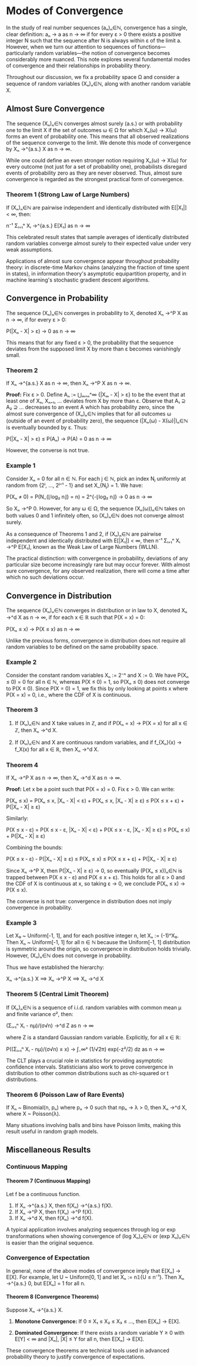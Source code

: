 # Modes of Convergence

In the study of real number sequences (aₙ)ₙ∈ℕ, convergence has a single, clear definition: aₙ → a as n → ∞ if for every ε > 0 there exists a positive integer N such that the sequence after N is always within ε of the limit a. However, when we turn our attention to sequences of functions—particularly random variables—the notion of convergence becomes considerably more nuanced. This note explores several fundamental modes of convergence and their relationships in probability theory.

Throughout our discussion, we fix a probability space Ω and consider a sequence of random variables (Xₙ)ₙ∈ℕ, along with another random variable X.

## Almost Sure Convergence

The sequence (Xₙ)ₙ∈ℕ converges almost surely (a.s.) or with probability one to the limit X if the set of outcomes ω ∈ Ω for which Xₙ(ω) → X(ω) forms an event of probability one. This means that all observed realizations of the sequence converge to the limit. We denote this mode of convergence by Xₙ →^{a.s.} X as n → ∞.

While one could define an even stronger notion requiring Xₙ(ω) → X(ω) for every outcome (not just for a set of probability one), probabilists disregard events of probability zero as they are never observed. Thus, almost sure convergence is regarded as the strongest practical form of convergence.

### Theorem 1 (Strong Law of Large Numbers)
If (Xₙ)ₙ∈ℕ are pairwise independent and identically distributed with E[|X₁|] < ∞, then:

n⁻¹ Σᵢ₌₁ⁿ Xᵢ →^{a.s.} E[X₁] as n → ∞

This celebrated result states that sample averages of identically distributed random variables converge almost surely to their expected value under very weak assumptions.

Applications of almost sure convergence appear throughout probability theory: in discrete-time Markov chains (analyzing the fraction of time spent in states), in information theory's asymptotic equipartition property, and in machine learning's stochastic gradient descent algorithms.

## Convergence in Probability

The sequence (Xₙ)ₙ∈ℕ converges in probability to X, denoted Xₙ →^P X as n → ∞, if for every ε > 0:

P(|Xₙ - X| > ε) → 0 as n → ∞

This means that for any fixed ε > 0, the probability that the sequence deviates from the supposed limit X by more than ε becomes vanishingly small.

### Theorem 2
If Xₙ →^{a.s.} X as n → ∞, then Xₙ →^P X as n → ∞.

**Proof:** Fix ε > 0. Define Aₙ := ⋃ₘ₌ₙ^∞ {|Xₘ - X| > ε} to be the event that at least one of Xₙ, Xₙ₊₁, ... deviates from X by more than ε. Observe that A₁ ⊇ A₂ ⊇ ... decreases to an event A which has probability zero, since the almost sure convergence of (Xₙ)ₙ∈ℕ implies that for all outcomes ω (outside of an event of probability zero), the sequence (|Xₙ(ω) - X(ω)|)ₙ∈ℕ is eventually bounded by ε. Thus:

P(|Xₙ - X| > ε) ≤ P(Aₙ) → P(A) = 0 as n → ∞

However, the converse is not true.

### Example 1
Consider Xₙ = 0 for all n ∈ ℕ. For each j ∈ ℕ, pick an index Nⱼ uniformly at random from {2ʲ, ..., 2ʲ⁺¹ - 1} and set X_{Nⱼ} = 1. We have:

P(Xₙ ≠ 0) = P(N_{⌊log₂ n⌋} = n) = 2^{-⌊log₂ n⌋} → 0 as n → ∞

So Xₙ →^P 0. However, for any ω ∈ Ω, the sequence (Xₙ(ω))ₙ∈ℕ takes on both values 0 and 1 infinitely often, so (Xₙ)ₙ∈ℕ does not converge almost surely.

As a consequence of Theorems 1 and 2, if (Xₙ)ₙ∈ℕ are pairwise independent and identically distributed with E[|X₁|] < ∞, then n⁻¹ Σᵢ₌₁ⁿ Xᵢ →^P E[X₁], known as the Weak Law of Large Numbers (WLLN).

The practical distinction: with convergence in probability, deviations of any particular size become increasingly rare but may occur forever. With almost sure convergence, for any observed realization, there will come a time after which no such deviations occur.

## Convergence in Distribution

The sequence (Xₙ)ₙ∈ℕ converges in distribution or in law to X, denoted Xₙ →^d X as n → ∞, if for each x ∈ ℝ such that P(X = x) = 0:

P(Xₙ ≤ x) → P(X ≤ x) as n → ∞

Unlike the previous forms, convergence in distribution does not require all random variables to be defined on the same probability space.

### Example 2
Consider the constant random variables Xₙ := 2⁻ⁿ and X := 0. We have P(Xₙ ≤ 0) = 0 for all n ∈ ℕ, whereas P(X ≤ 0) = 1, so P(Xₙ ≤ 0) does not converge to P(X ≤ 0). Since P(X = 0) = 1, we fix this by only looking at points x where P(X = x) = 0, i.e., where the CDF of X is continuous.

### Theorem 3
1. If (Xₙ)ₙ∈ℕ and X take values in ℤ, and if P(Xₙ = x) → P(X = x) for all x ∈ ℤ, then Xₙ →^d X.

2. If (Xₙ)ₙ∈ℕ and X are continuous random variables, and if f_{Xₙ}(x) → f_X(x) for all x ∈ ℝ, then Xₙ →^d X.

### Theorem 4
If Xₙ →^P X as n → ∞, then Xₙ →^d X as n → ∞.

**Proof:** Let x be a point such that P(X = x) = 0. Fix ε > 0. We can write:

P(Xₙ ≤ x) = P(Xₙ ≤ x, |Xₙ - X| < ε) + P(Xₙ ≤ x, |Xₙ - X| ≥ ε)
         ≤ P(X ≤ x + ε) + P(|Xₙ - X| ≥ ε)

Similarly:

P(X ≤ x - ε) = P(X ≤ x - ε, |Xₙ - X| < ε) + P(X ≤ x - ε, |Xₙ - X| ≥ ε)
             ≤ P(Xₙ ≤ x) + P(|Xₙ - X| ≥ ε)

Combining the bounds:

P(X ≤ x - ε) - P(|Xₙ - X| ≥ ε) ≤ P(Xₙ ≤ x) ≤ P(X ≤ x + ε) + P(|Xₙ - X| ≥ ε)

Since Xₙ →^P X, then P(|Xₙ - X| ≥ ε) → 0, so eventually (P(Xₙ ≤ x))ₙ∈ℕ is trapped between P(X ≤ x - ε) and P(X ≤ x + ε). This holds for all ε > 0 and the CDF of X is continuous at x, so taking ε → 0, we conclude P(Xₙ ≤ x) → P(X ≤ x).

The converse is not true: convergence in distribution does not imply convergence in probability.

### Example 3
Let X₀ ~ Uniform[-1, 1], and for each positive integer n, let Xₙ := (-1)ⁿX₀. Then Xₙ ~ Uniform[-1, 1] for all n ∈ ℕ because the Uniform[-1, 1] distribution is symmetric around the origin, so convergence in distribution holds trivially. However, (Xₙ)ₙ∈ℕ does not converge in probability.

Thus we have established the hierarchy:

Xₙ →^{a.s.} X  ⟹  Xₙ →^P X  ⟹  Xₙ →^d X

### Theorem 5 (Central Limit Theorem)
If (Xₙ)ₙ∈ℕ is a sequence of i.i.d. random variables with common mean μ and finite variance σ², then:

(Σᵢ₌₁ⁿ Xᵢ - nμ)/(σ√n) →^d Z as n → ∞

where Z is a standard Gaussian random variable. Explicitly, for all x ∈ ℝ:

P((Σᵢ₌₁ⁿ Xᵢ - nμ)/(σ√n) ≤ x) → ∫₋∞ˣ (1/√2π) exp(-z²/2) dz as n → ∞

The CLT plays a crucial role in statistics for providing asymptotic confidence intervals. Statisticians also work to prove convergence in distribution to other common distributions such as chi-squared or t distributions.

### Theorem 6 (Poisson Law of Rare Events)
If Xₙ ~ Binomial(n, pₙ) where pₙ → 0 such that npₙ → λ > 0, then Xₙ →^d X, where X ~ Poisson(λ).

Many situations involving balls and bins have Poisson limits, making this result useful in random graph models.

## Miscellaneous Results

### Continuous Mapping

#### Theorem 7 (Continuous Mapping)
Let f be a continuous function.

1. If Xₙ →^{a.s.} X, then f(Xₙ) →^{a.s.} f(X).
2. If Xₙ →^P X, then f(Xₙ) →^P f(X).
3. If Xₙ →^d X, then f(Xₙ) →^d f(X).

A typical application involves analyzing sequences through log or exp transformations when showing convergence of (log Xₙ)ₙ∈ℕ or (exp Xₙ)ₙ∈ℕ is easier than the original sequence.

### Convergence of Expectation

In general, none of the above modes of convergence imply that E[Xₙ] → E[X]. For example, let U ~ Uniform[0, 1] and let Xₙ := n𝟙{U ≤ n⁻¹}. Then Xₙ →^{a.s.} 0, but E[Xₙ] = 1 for all n.

#### Theorem 8 (Convergence Theorems)
Suppose Xₙ →^{a.s.} X.

1. **Monotone Convergence:** If 0 ≤ X₁ ≤ X₂ ≤ X₃ ≤ ..., then E[Xₙ] → E[X].

2. **Dominated Convergence:** If there exists a random variable Y ≥ 0 with E[Y] < ∞ and |Xₙ|, |X| ≤ Y for all n, then E[Xₙ] → E[X].

These convergence theorems are technical tools used in advanced probability theory to justify convergence of expectations.